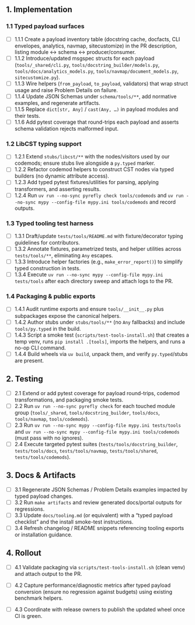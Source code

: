 ## 1. Implementation

### 1.1 Typed payload surfaces
- [ ] 1.1.1 Create a payload inventory table (docstring cache, docfacts, CLI envelopes, analytics, navmap, sitecustomize) in the PR description, listing module ↔ schema ↔ producer/consumer.
- [ ] 1.1.2 Introduce/updated msgspec structs for each payload (`tools/_shared/cli.py`, `tools/docstring_builder/models.py`, `tools/docs/analytics_models.py`, `tools/navmap/document_models.py`, `sitecustomize.py`).
- [ ] 1.1.3 Wire helpers (`from_payload`, `to_payload`, validators) that wrap struct usage and raise Problem Details on failure.
- [ ] 1.1.4 Update JSON Schemas under `schema/tools/**`, add normative examples, and regenerate artifacts.
- [ ] 1.1.5 Replace `dict[str, Any]` / `cast(Any, …)` in payload modules and their tests.
- [ ] 1.1.6 Add pytest coverage that round-trips each payload and asserts schema validation rejects malformed input.

### 1.2 LibCST typing support
- [ ] 1.2.1 Extend `stubs/libcst/**` with the nodes/visitors used by our codemods; ensure stubs live alongside a `py.typed` marker.
- [ ] 1.2.2 Refactor codemod helpers to construct CST nodes via typed builders (no dynamic attribute access).
- [ ] 1.2.3 Add typed pytest fixtures/utilities for parsing, applying transformers, and asserting results.
- [ ] 1.2.4 Run `uv run --no-sync pyrefly check tools/codemods` and `uv run --no-sync mypy --config-file mypy.ini tools/codemods` and record outputs.

### 1.3 Typed tooling test harness
- [ ] 1.3.1 Draft/update `tests/tools/README.md` with fixture/decorator typing guidelines for contributors.
- [ ] 1.3.2 Annotate fixtures, parametrized tests, and helper utilities across `tests/tools/**`, eliminating `Any` escapes.
- [ ] 1.3.3 Introduce helper factories (e.g., `make_error_report()`) to simplify typed construction in tests.
- [ ] 1.3.4 Execute `uv run --no-sync mypy --config-file mypy.ini tests/tools` after each directory sweep and attach logs to the PR.

### 1.4 Packaging & public exports
- [ ] 1.4.1 Audit runtime exports and ensure `tools/__init__.py` plus subpackages expose the canonical helpers.
- [ ] 1.4.2 Author stubs under `stubs/tools/**` (no `Any` fallbacks) and include `tools/py.typed` in the build.
- [ ] 1.4.3 Script a smoke test (`scripts/test-tools-install.sh`) that creates a temp venv, runs `pip install .[tools]`, imports the helpers, and runs a no-op CLI command.
- [ ] 1.4.4 Build wheels via `uv build`, unpack them, and verify `py.typed`/stubs are present.

## 2. Testing
- [ ] 2.1 Extend or add pytest coverage for payload round-trips, codemod transformations, and packaging smoke tests.
- [ ] 2.2 Run `uv run --no-sync pyrefly check` for each touched module group (`tools/_shared`, `tools/docstring_builder`, `tools/docs`, `tools/navmap`, `tools/codemods`).
- [ ] 2.3 Run `uv run --no-sync mypy --config-file mypy.ini tests/tools` and `uv run --no-sync mypy --config-file mypy.ini tools/codemods` (must pass with no ignores).
- [ ] 2.4 Execute targeted pytest suites (`tests/tools/docstring_builder`, `tests/tools/docs`, `tests/tools/navmap`, `tests/tools/shared`, `tests/tools/codemods`).

## 3. Docs & Artifacts
- [ ] 3.1 Regenerate JSON Schemas / Problem Details examples impacted by typed payload changes.
- [ ] 3.2 Run `make artifacts` and review generated docs/portal outputs for regressions.
- [ ] 3.3 Update `docs/tooling.md` (or equivalent) with a “typed payload checklist” and the install smoke-test instructions.
- [ ] 3.4 Refresh changelog / README snippets referencing tooling exports or installation guidance.

## 4. Rollout
- [ ] 4.1 Validate packaging via `scripts/test-tools-install.sh` (clean venv) and attach output to the PR.
- [ ] 4.2 Capture performance/diagnostic metrics after typed payload conversion (ensure no regression against budgets) using existing benchmark helpers.
- [ ] 4.3 Coordinate with release owners to publish the updated wheel once CI is green.

